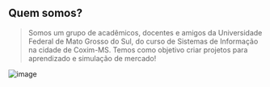 ## Quem somos?
> Somos um grupo de acadêmicos, docentes e amigos da Universidade Federal de Mato Grosso do Sul,
> do curso de Sistemas de Informação na cidade de Coxim-MS.
> Temos como objetivo criar projetos para aprendizado e simulação de mercado!

![image](https://img.shields.io/badge/UFMS-2962FF?style=for-the-badge&logo=git&logoColor=white)

<!--

**Here are some ideas to get you started:**

🙋‍♀️ A short introduction - what is your organization all about?
🌈 Contribution guidelines - how can the community get involved?
👩‍💻 Useful resources - where can the community find your docs? Is there anything else the community should know?
🍿 Fun facts - what does your team eat for breakfast?
🧙 Remember, you can do mighty things with the power of [Markdown](https://docs.github.com/github/writing-on-github/getting-started-with-writing-and-formatting-on-github/basic-writing-and-formatting-syntax)
-->
